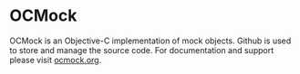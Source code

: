 OCMock
======

OCMock is an Objective-C implementation of mock objects. Github is used to store and manage the source code. For documentation and support please visit [ocmock.org][1].  

  [1]: http://ocmock.org/
